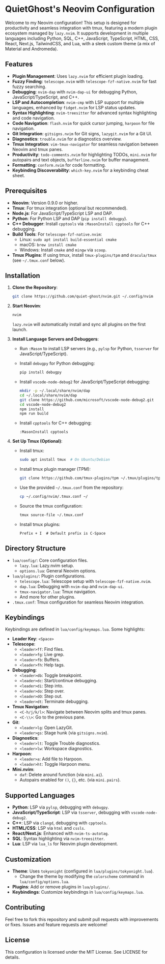 # QuietGhost's Neovim Configuration

Welcome to my Neovim configuration! This setup is designed for productivity and seamless integration with tmux, featuring a modern plugin ecosystem managed by `lazy.nvim`. It supports development in multiple languages including Python, SQL, C++, JavaScript, TypeScript, HTML, CSS, React, Next.js, TailwindCSS, and Lua, with a sleek custom theme (a mix of Material and Andromeda).

## Features

- **Plugin Management**: Uses `lazy.nvim` for efficient plugin loading.
- **Fuzzy Finding**: `telescope.nvim` with `telescope-fzf-native.nvim` for fast fuzzy searching.
- **Debugging**: `nvim-dap` with `nvim-dap-ui` for debugging Python, JavaScript/TypeScript, and C++.
- **LSP and Autocompletion**: `nvim-cmp` with LSP support for multiple languages, enhanced by `fidget.nvim` for LSP status updates.
- **Syntax Highlighting**: `nvim-treesitter` for advanced syntax highlighting and code navigation.
- **Code Navigation**: `flash.nvim` for quick cursor jumping, `harpoon` for file navigation.
- **Git Integration**: `gitsigns.nvim` for Git signs, `lazygit.nvim` for a Git UI.
- **Diagnostics**: `trouble.nvim` for a diagnostics overview.
- **Tmux Integration**: `vim-tmux-navigator` for seamless navigation between Neovim and tmux panes.
- **Productivity**: `todo-comments.nvim` for highlighting TODOs, `mini.nvim` for autopairs and text objects, `bufferline.nvim` for buffer management.
- **Formatting**: `conform.nvim` for code formatting.
- **Keybinding Discoverability**: `which-key.nvim` for a keybinding cheat sheet.

## Prerequisites

- **Neovim**: Version 0.9.0 or higher.
- **Tmux**: For tmux integration (optional but recommended).
- **Node.js**: For JavaScript/TypeScript LSP and DAP.
- **Python**: For Python LSP and DAP (`pip install debugpy`).
- **C++ Debugger**: Install `cpptools` via `:MasonInstall cpptools` for C++ debugging.
- **Build Tools**: For `telescope-fzf-native.nvim`:
  - Linux: `sudo apt install build-essential cmake`
  - macOS: `brew install cmake`
  - Windows: Install `cmake` and `mingw` via `scoop`.
- **Tmux Plugins**: If using tmux, install `tmux-plugins/tpm` and `dracula/tmux` (see `~/.tmux.conf` below).

## Installation

1. **Clone the Repository**:

   ```bash
   git clone https://github.com/quiet-ghost/nvim.git ~/.config/nvim
   ```

2. **Start Neovim**:

   ```bash
   nvim
   ```

   `lazy.nvim` will automatically install and sync all plugins on the first launch.

3. **Install Language Servers and Debuggers**:

   - Run `:Mason` to install LSP servers (e.g., `pylsp` for Python, `tsserver` for JavaScript/TypeScript).

   - Install `debugpy` for Python debugging:

     ```bash
     pip install debugpy
     ```

   - Install `vscode-node-debug2` for JavaScript/TypeScript debugging:

     ```bash
     mkdir -p ~/.local/share/nvim/dap
     cd ~/.local/share/nvim/dap
     git clone https://github.com/microsoft/vscode-node-debug2.git
     cd vscode-node-debug2
     npm install
     npm run build
     ```

   - Install `cpptools` for C++ debugging:

     ```vim
     :MasonInstall cpptools
     ```

4. **Set Up Tmux (Optional)**:

   - Install tmux:

     ```bash
     sudo apt install tmux  # On Ubuntu/Debian
     ```

   - Install tmux plugin manager (TPM):

     ```bash
     git clone https://github.com/tmux-plugins/tpm ~/.tmux/plugins/tpm
     ```

   - Use the provided `~/.tmux.conf` from the repository:

     ```bash
     cp ~/.config/nvim/.tmux.conf ~/
     ```

   - Source the tmux configuration:

     ```bash
     tmux source-file ~/.tmux.conf
     ```

   - Install tmux plugins:

     ```tmux
     Prefix + I  # Default prefix is C-Space
     ```

## Directory Structure

- `lua/config/`: Core configuration files.
  - `lazy.lua`: Lazy.nvim setup.
  - `options.lua`: General Neovim options.
- `lua/plugins/`: Plugin configurations.
  - `telescope.lua`: Telescope setup with `telescope-fzf-native.nvim`.
  - `dap.lua`: Debugging with `nvim-dap` and `nvim-dap-ui`.
  - `tmux-navigator.lua`: Tmux navigation.
  - And more for other plugins.
- `.tmux.conf`: Tmux configuration for seamless Neovim integration.

## Keybindings

Keybindings are defined in `lua/config/keymaps.lua`. Some highlights:

- **Leader Key**: `<Space>`
- **Telescope**:
  - `<leader>ff`: Find files.
  - `<leader>fg`: Live grep.
  - `<leader>fb`: Buffers.
  - `<leader>fh`: Help tags.
- **Debugging**:
  - `<leader>db`: Toggle breakpoint.
  - `<leader>dc`: Start/continue debugging.
  - `<leader>di`: Step into.
  - `<leader>do`: Step over.
  - `<leader>dO`: Step out.
  - `<leader>dt`: Terminate debugging.
- **Tmux Navigation**:
  - `<C-h/j/k/l>`: Navigate between Neovim splits and tmux panes.
  - `<C-\\>`: Go to the previous pane.
- **Git**:
  - `<leader>lg`: Open LazyGit.
  - `<leader>gs`: Stage hunk (via `gitsigns.nvim`).
- **Diagnostics**:
  - `<leader>lt`: Toggle Trouble diagnostics.
  - `<leader>lw`: Workspace diagnostics.
- **Harpoon**:
  - `<leader>a`: Add file to Harpoon.
  - `<leader>ht`: Toggle Harpoon menu.
- **Mini.nvim**:
  - `daf`: Delete around function (via `mini.ai`).
  - Autopairs enabled for `()`, `{}`, etc. (via `mini.pairs`).

## Supported Languages

- **Python**: LSP via `pylsp`, debugging with `debugpy`.
- **JavaScript/TypeScript**: LSP via `tsserver`, debugging with `vscode-node-debug2`.
- **C++**: LSP via `clangd`, debugging with `cpptools`.
- **HTML/CSS**: LSP via `html` and `cssls`.
- **React/Next.js**: Enhanced with `nvim-ts-autotag`.
- **SQL**: Syntax highlighting via `nvim-treesitter`.
- **Lua**: LSP via `lua_ls` for Neovim plugin development.

## Customization

- **Theme**: Uses `tokyonight` (configured in `lua/plugins/tokyonight.lua`).
  - Change the theme by modifying the `colorscheme` command in `lua/config/options.lua`.
- **Plugins**: Add or remove plugins in `lua/plugins/`.
- **Keybindings**: Customize keybindings in `lua/config/keymaps.lua`.

## Contributing

Feel free to fork this repository and submit pull requests with improvements or fixes. Issues and feature requests are welcome!

## License

This configuration is licensed under the MIT License. See LICENSE for details.
